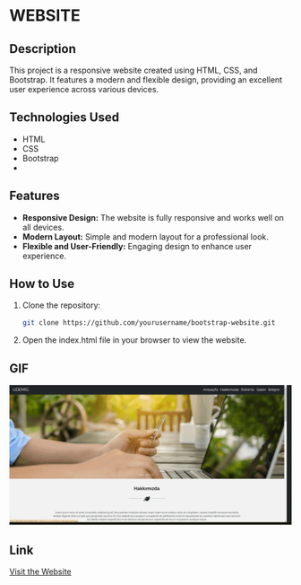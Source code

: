 # WEBSITE

## Description

This project is a responsive website created using HTML, CSS, and Bootstrap. It features a modern and flexible design, providing an excellent user experience across various devices.

## Technologies Used

- HTML
- CSS
- Bootstrap
- 
## Features

- **Responsive Design:** The website is fully responsive and works well on all devices.
- **Modern Layout:** Simple and modern layout for a professional look.
- **Flexible and User-Friendly:** Engaging design to enhance user experience.

## How to Use

1. Clone the repository:
   ```bash
   git clone https://github.com/yourusername/bootstrap-website.git
   ```
2. Open the index.html file in your browser to view the website.
   
## GIF

![Website](img/GIF.gif)

## Link

[Visit the Website](https://662e904dcd933bfa680a3d90--stellular-cucurucho-8de34c.netlify.app/)
